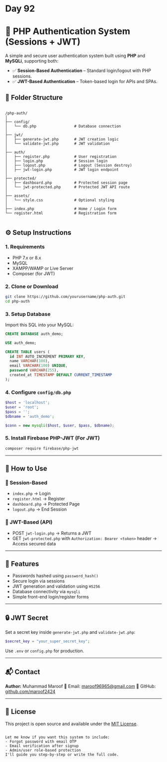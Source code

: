 # Day 92




# 🔐 PHP Authentication System (Sessions + JWT)

A simple and secure user authentication system built using **PHP** and **MySQLi**, supporting both:

- ✅ **Session-Based Authentication** – Standard login/logout with PHP sessions.
- ✅ **JWT-Based Authentication** – Token-based login for APIs and SPAs.

## 📂 Folder Structure

```

/php-auth/
│
├── config/
│   └── db.php                 # Database connection
│
├── jwt/
│   ├── generate-jwt.php       # JWT creation logic
│   └── validate-jwt.php       # JWT validation
│
├── auth/
│   ├── register.php           # User registration
│   ├── login.php              # Session login
│   ├── logout.php             # Logout (Session destroy)
│   ├── jwt-login.php          # JWT login endpoint
│
├── protected/
│   ├── dashboard.php          # Protected session page
│   └── jwt-protected.php      # Protected JWT API route
│
├── assets/
│   └── style.css              # Optional styling
│
├── index.php                  # Home / Login form
└── register.html              # Registration form


```
## ⚙️ Setup Instructions

### 1. Requirements

- PHP 7.x or 8.x
- MySQL
- XAMPP/WAMP or Live Server
- Composer (for JWT)

### 2. Clone or Download

```bash
git clone https://github.com/yourusername/php-auth.git
cd php-auth
````

### 3. Setup Database

Import this SQL into your MySQL:

```sql
CREATE DATABASE auth_demo;

USE auth_demo;

CREATE TABLE users (
  id INT AUTO_INCREMENT PRIMARY KEY,
  name VARCHAR(100),
  email VARCHAR(100) UNIQUE,
  password VARCHAR(255),
  created_at TIMESTAMP DEFAULT CURRENT_TIMESTAMP
);
```

### 4. Configure `config/db.php`

```php
$host = 'localhost';
$user = 'root';
$pass = '';
$dbname = 'auth_demo';

$conn = new mysqli($host, $user, $pass, $dbname);
```

### 5. Install Firebase PHP-JWT (For JWT)

```bash
composer require firebase/php-jwt
```

---

## 🧪 How to Use

### 🔐 Session-Based

* `index.php` → Login
* `register.html` → Register
* `dashboard.php` → Protected Page
* `logout.php` → End Session

### 🔐 JWT-Based (API)

* POST `jwt-login.php` → Returns a JWT
* GET `jwt-protected.php` with `Authorization: Bearer <token>` header → Access secured data

---

## 🧰 Features

* Passwords hashed using `password_hash()`
* Secure login via sessions
* JWT generation and validation using `HS256`
* Database connectivity via `mysqli`
* Simple front-end login/register forms

---

## 🔒 JWT Secret

Set a secret key inside `generate-jwt.php` and `validate-jwt.php`:

```php
$secret_key = "your_super_secret_key";
```

Use `.env` or `config.php` for production.

---

## 📬 Contact

**Author:** Muhammad Maroof
📧 Email: [maroof96965@gmail.com](mailto:maroof96965@gmail.com)
🔗 GitHub: [github.com/maroof2424](https://github.com/maroof2424)

---

## 📜 License

This project is open source and available under the [MIT License](LICENSE).

```

Let me know if you want this system to include:
- Forgot password with email OTP
- Email verification after signup
- Admin/user role-based protection  
I'll guide you step-by-step or write the full code.
```

